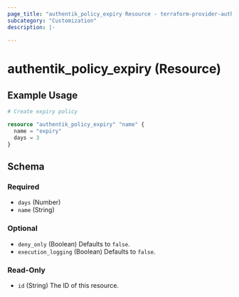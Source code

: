 ```yaml
---
page_title: "authentik_policy_expiry Resource - terraform-provider-authentik"
subcategory: "Customization"
description: |-
  
---
```


# authentik_policy_expiry (Resource)



## Example Usage

```terraform
# Create expiry policy

resource "authentik_policy_expiry" "name" {
  name = "expiry"
  days = 3
}
```

<!-- schema generated by tfplugindocs -->
## Schema

### Required

- `days` (Number)
- `name` (String)

### Optional

- `deny_only` (Boolean) Defaults to `false`.
- `execution_logging` (Boolean) Defaults to `false`.

### Read-Only

- `id` (String) The ID of this resource.


